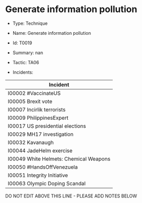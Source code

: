 # Generate information pollution

* Type: Technique

* Name: Generate information pollution

* Id: T0019

* Summary: nan

* Tactic: TA06

* Incidents:

| Incident |
| --------- |
| I00002 #VaccinateUS |
| I00005 Brexit vote |
| I00007 Incirlik terrorists |
| I00009 PhilippinesExpert |
| I00017 US presidential elections |
| I00029 MH17 investigation |
| I00032 Kavanaugh |
| I00044 JadeHelm exercise |
| I00049 White Helmets: Chemical Weapons |
| I00050 #HandsOffVenezuela |
| I00051 Integrity Initiative |
| I00063 Olympic Doping Scandal |


DO NOT EDIT ABOVE THIS LINE - PLEASE ADD NOTES BELOW